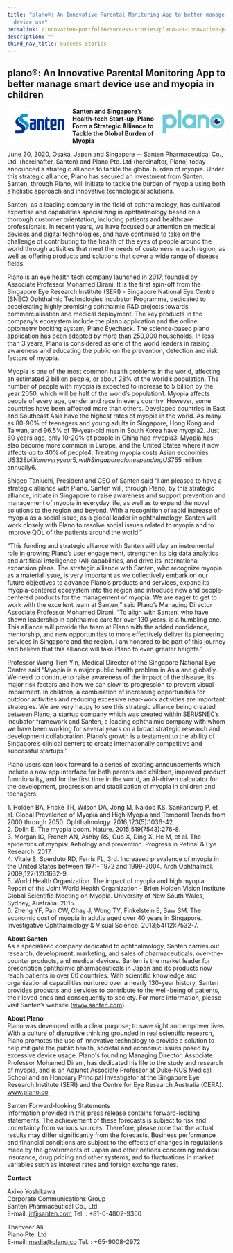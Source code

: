 ```yaml
---
title: "plano®: An Innovative Parental Monitoring App to better manage smart
  device use"
permalink: /innovation-portfolio/success-stories/plano-an-innovative-parental-monitoring-app/
description: ""
third_nav_title: Success Stories
---
```

plano®: An Innovative Parental Monitoring App to better manage smart device use and myopia in children
------------------------------------------------------------------------------------------------------


<img src="/images/Innovation%20Portfolio/Success%20Stories/Plano/santen-icon.jpg" style="width:150px" align="left">

<img src="/images/Innovation%20Portfolio/Success%20Stories/Plano/plano-icon.jpg" style="width:150px" align="right">




**Santen and Singapore’s Health-tech Start-up, Plano**  
**Form a Strategic Alliance to Tackle the Global Burden of Myopia**

June 30, 2020, Osaka, Japan and Singapore -- Santen Pharmaceutical Co., Ltd. (hereinafter, Santen) and Plano Pte. Ltd (hereinafter, Plano) today announced a strategic alliance to tackle the global burden of myopia. Under this strategic alliance, Plano has secured an investment from Santen. Santen, through Plano, will initiate to tackle the burden of myopia using both a holistic approach and innovative technological solutions.

Santen, as a leading company in the field of ophthalmology, has cultivated expertise and capabilities specializing in ophthalmology based on a thorough customer orientation, including patients and healthcare professionals. In recent years, we have focused our attention on medical devices and digital technologies, and have continued to take on the challenge of contributing to the health of the eyes of people around the world through activities that meet the needs of customers in each region, as well as offering products and solutions that cover a wide range of disease fields.

Plano is an eye health tech company launched in 2017, founded by Associate Professor Mohamed Dirani. It is the first spin-off from the Singapore Eye Research Institute (SERI) - Singapore National Eye Centre (SNEC) Ophthalmic Technologies Incubator Programme, dedicated to accelerating highly promising ophthalmic R&amp;D projects towards commercialisation and medical deployment. The key products in the company’s ecosystem include the plano application and the online optometry booking system, Plano Eyecheck. The science-based plano application has been adopted by more than 250,000 households. In less than 3 years, Plano is considered as one of the world leaders in raising awareness and educating the public on the prevention, detection and risk factors of myopia.

Myopia is one of the most common health problems in the world, affecting an estimated 2 billion people, or about 28% of the world’s population. The number of people with myopia is expected to increase to 5 billion by the year 2050, which will be half of the world’s population1. Myopia affects people of every age, gender and race in every country. However, some countries have been affected more than others. Developed countries in East and Southeast Asia have the highest rates of myopia in the world. As many as 80-90% of teenagers and young adults in Singapore, Hong Kong and Taiwan, and 96.5% of 19-year-old men in South Korea have myopia2. Just 60 years ago, only 10-20% of people in China had myopia3. Myopia has also become more common in Europe, and the United States where it now affects up to 40% of people4. Treating myopia costs Asian economies US$328 billion every year5, with Singapore alonespending US$755 million annually6.

Shigeo Taniuchi, President and CEO of Santen said “I am pleased to have a strategic alliance with Plano. Santen will, through Plano, by this strategic alliance, initiate in Singapore to raise awareness and support prevention and management of myopia in everyday life, as well as to expand the novel solutions to the region and beyond. With a recognition of rapid increase of myopia as a social issue, as a global leader in ophthalmology, Santen will work closely with Plano to resolve social issues related to myopia and to improve QOL of the patients around the world."

“This funding and strategic alliance with Santen will play an instrumental role in growing Plano’s user engagement, strengthen its big data analytics and artificial intelligence (AI) capabilities, and drive its international expansion plans. The strategic alliance with Santen, who recognize myopia as a material issue, is very important as we collectively embark on our future objectives to advance Plano’s products and services, expand its myopia-centered ecosystem into the region and introduce new and people-centered products for the management of myopia. We are eager to get to work with the excellent team at Santen,” said Plano’s Managing Director Associate Professor Mohamed Dirani. “To align with Santen, who have shown leadership in ophthalmic care for over 130 years, is a humbling one. This alliance will provide the team at Plano with the added confidence, mentorship, and new opportunities to more effectively deliver its pioneering services in Singapore and the region. I am honored to be part of this journey and believe that this alliance will take Plano to even greater heights.”

Professor Wong Tien Yin, Medical Director of the Singapore National Eye Centre said “Myopia is a major public health problem in Asia and globally. We need to continue to raise awareness of the impact of the disease, its major risk factors and how we can slow its progression to prevent visual impairment. In children, a combination of increasing opportunities for outdoor activities and reducing excessive near-work activities are important strategies. We are very happy to see this strategic alliance being created between Plano, a startup company which was created within SERI/SNEC’s incubator framework and Santen, a leading ophthalmic company with whom we have been working for several years on a broad strategic research and development collaboration. Plano’s growth is a testament to the ability of Singapore’s clinical centers to create internationally competitive and successful startups.”

Plano users can look forward to a series of exciting announcements which include a new app interface for both parents and children, improved product functionality, and for the first time in the world, an AI-driven calculator for the development, progression and stabilization of myopia in children and teenagers.

1\. Holden BA, Fricke TR, Wilson DA, Jong M, Naidoo KS, Sankaridurg P, et al. Global Prevalence of Myopia and High Myopia and Temporal Trends from 2000 through 2050. Ophthalmology. 2016;123(5):1036-42.  
2\. Dolin E. The myopia boom. Nature. 2015;519(7543):276-8.  
3\. Morgan IG, French AN, Ashby RS, Guo X, Ding X, He M, et al. The epidemics of myopia: Aetiology and prevention. Progress in Retinal &amp; Eye Research. 2017.  
4\. Vitale S, Sperduto RD, Ferris FL, 3rd. Increased prevalence of myopia in the United States between 1971- 1972 and 1999-2004. Arch Ophthalmol. 2009;127(12):1632-9.  
5\. World Health Organization. The impact of myopia and high myopia: Report of the Joint World Health Organization - Brien Holden Vision Institute Global Scientific Meeting on Myopia. University of New South Wales, Sydney, Australia: 2015.  
6\. Zheng YF, Pan CW, Chay J, Wong TY, Finkelstein E, Saw SM. The economic cost of myopia in adults aged over 40 years in Singapore. Investigative Ophthalmology &amp; Visual Science. 2013;54(12):7532-7.

**About Santen**  
As a specialized company dedicated to ophthalmology, Santen carries out research, development, marketing, and sales of pharmaceuticals, over-the-counter products, and medical devices. Santen is the market leader for prescription ophthalmic pharmaceuticals in Japan and its products now reach patients in over 60 countries. With scientific knowledge and organizational capabilities nurtured over a nearly 130-year history, Santen provides products and services to contribute to the well-being of patients, their loved ones and consequently to society. For more information, please visit Santen’s website (www.santen.com).

**About Plano**  
Plano was developed with a clear purpose; to save sight and empower lives. With a culture of disruptive thinking grounded in real scientific research, Plano promotes the use of innovative technology to provide a solution to help mitigate the public health, societal and economic issues posed by excessive device usage. Plano's founding Managing Director, Associate Professor Mohamed Dirani, has dedicated his life to the study and research of myopia, and is an Adjunct Associate Professor at Duke-NUS Medical School and an Honorary Principal Investigator at the Singapore Eye Research Institute (SERI) and the Centre for Eye Research Australia (CERA). www.plano.co

Santen Forward-looking Statements  
Information provided in this press release contains forward-looking statements. The achievement of these forecasts is subject to risk and uncertainty from various sources. Therefore, please note that the actual results may differ significantly from the forecasts. Business performance and financial conditions are subject to the effects of changes in regulations made by the governments of Japan and other nations concerning medical insurance, drug pricing and other systems, and to fluctuations in market variables such as interest rates and foreign exchange rates.

**Contact**

Akiko Yoshikawa  
Corporate Communications Group  
Santen Pharmaceutical Co., Ltd.  
E-mail:&nbsp;[ir@santen.com](mailto:ir@santen.com)&nbsp;Tel. : +81-6-4802-9360

Thanveer Ali  
Plano Pte. Ltd  
E-mail:&nbsp;[media@plano.co](mailto:media@plano.co)&nbsp;Tel. : +65-9008-2972